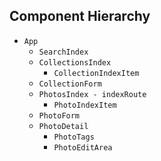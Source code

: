 ## Component Hierarchy

* `App`
  * `SearchIndex`
  * `CollectionsIndex`
    * `CollectionIndexItem`
  * `CollectionForm`
  * `PhotosIndex - indexRoute`
    * `PhotoIndexItem`
  * `PhotoForm`
  * `PhotoDetail`
    * `PhotoTags`
    * `PhotoEditArea`
